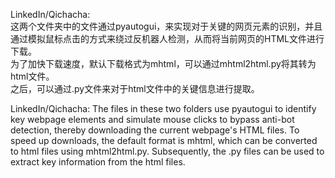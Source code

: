LinkedIn/Qichacha:  
这两个文件夹中的文件通过pyautogui，来实现对于关键的网页元素的识别，并且通过模拟鼠标点击的方式来绕过反机器人检测，从而将当前网页的HTML文件进行下载。  
为了加快下载速度，默认下载格式为mhtml，可以通过mhtml2html.py将其转为html文件。  
之后，可以通过.py文件来对于html文件中的关键信息进行提取。
    
LinkedIn/Qichacha:
The files in these two folders use pyautogui to identify key webpage elements and simulate mouse clicks to bypass anti-bot detection, thereby downloading the current webpage's HTML files.
To speed up downloads, the default format is mhtml, which can be converted to html files using mhtml2html.py.
Subsequently, the .py files can be used to extract key information from the html files.
